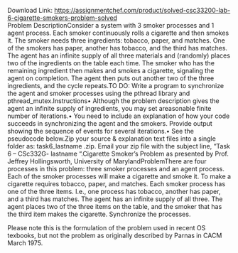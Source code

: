 Download Link: https://assignmentchef.com/product/solved-csc33200-lab-6-cigarette-smokers-problem-solved
<br>
Problem DescriptionConsider a system with 3 smoker processes and 1 agent process. Each smoker continuously rolls a cigarette and then smokes it. The smoker needs three ingredients: tobacco, paper, and matches. One of the smokers has paper, another has tobacco, and the third has matches. The agent has an infinite supply of all three materials and (randomly) places two of the ingredients on the table each time. The smoker who has the remaining ingredient then makes and smokes a cigarette, signaling the agent on completion. The agent then puts out another two of the three ingredients, and the cycle repeats.TO DO: Write a program to synchronize the agent and smoker processes using the pthread library and pthread_mutex.Instructions• Although the problem description gives the agent an infinite supply of ingredients, you may set areasonable finite number of iterations.• You need to include an explanation of how your code succeeds in synchronizing the agent and the smokers. Provide output showing the sequence of events for several iterations.• See the pseudocode below.Zip your source &amp; explanation text files into a single folder as: task6_lastname .zip. Email your zip file with the subject line, “Task 6 – CSc332G- lastname “.Cigarette Smoker’s Problem as presented by Prof. Jeffrey Hollingsworth, University of MarylandProblemThere are four processes in this problem: three smoker processes and an agent process. Each of the smoker processes will make a cigarette and smoke it. To make a cigarette requires tobacco, paper, and matches. Each smoker process has one of the three items. I.e., one process has tobacco, another has paper, and a third has matches. The agent has an infinite supply of all three. The agent places two of the three items on the table, and the smoker that has the third item makes the cigarette. Synchronize the processes.

Please note this is the formulation of the problem used in recent OS texbooks, but not the problem as originally described by Parnas in CACM March 1975.